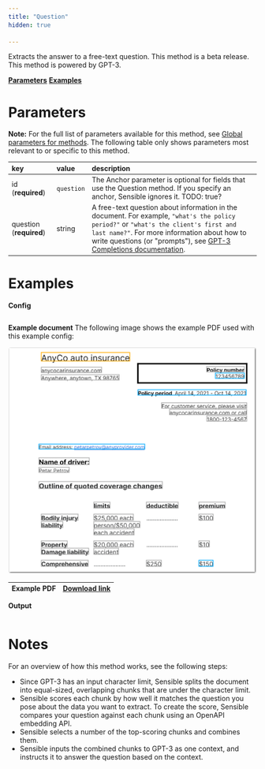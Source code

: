 ```yaml
---
title: "Question"
hidden: true

---
```


Extracts the answer to a free-text question.  This method is a beta release. This method is powered by GPT-3.

[**Parameters**](doc:question#parameters)
[**Examples**](doc:question#examples)

Parameters
=====

**Note:** For the full list of parameters available for this method, see [Global parameters for methods](doc:method#section-global-parameters-for-methods). The following table only shows parameters most relevant to or specific to this method.

| key                     | value      | description                                                  |
| :---------------------- | :--------- | :----------------------------------------------------------- |
| id (**required**)       | `question` | The Anchor parameter is optional for fields that use the Question method. If you specify an anchor, Sensible ignores it. TODO: true? |
| question (**required**) | string     | A free-text question about information in the document. For example, `"what's the policy period?"` or `"what's the client's first and last name?"`.  For more information about how to write questions (or "prompts"), see [GPT-3 Completions documentation](https://beta.openai.com/docs/guides/completion/introduction). |

Examples 
====

**Config**

```json

```

**Example document**
The following image shows the example PDF used with this example config:

![Click to enlarge](https://raw.githubusercontent.com/sensible-hq/sensible-docs/main/readme-sync/assets/v0/images/final/question.png)

| Example PDF | [Download link](https://raw.githubusercontent.com/sensible-hq/sensible-docs/main/readme-sync/assets/v0/pdfs/.pdf) |
| ------------------------------- | ---------------------------------------------------------------------------------------------------------------------------------------- |



**Output**

```json

```



Notes
===

For an overview of how this method works, see the following steps:

- Since GPT-3 has an input character limit, Sensible splits the document into equal-sized, overlapping chunks that are under the character limit.
- Sensible scores each chunk by how well it matches the question you pose about the data you want to extract. To create the score, Sensible compares your question against each chunk using an OpenAPI embedding API. 
- Sensible selects a number of the top-scoring chunks and combines them.
- Sensible inputs the combined chunks to GPT-3 as one context, and instructs it to answer the question based on the context.